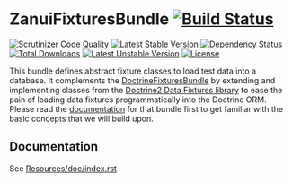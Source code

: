 # ZanuiFixturesBundle [![Build Status](https://scrutinizer-ci.com/g/zanui/ZanuiFixturesBundle/badges/build.png?b=master)](https://scrutinizer-ci.com/g/zanui/ZanuiFixturesBundle/build-status/master)

[![Scrutinizer Code Quality](https://scrutinizer-ci.com/g/zanui/ZanuiFixturesBundle/badges/quality-score.png?b=master)](https://scrutinizer-ci.com/g/zanui/ZanuiFixturesBundle/?branch=master)
[![Latest Stable Version](https://poser.pugx.org/zanui/zanui-fixtures-bundle/v/stable.svg)](https://packagist.org/packages/zanui/zanui-fixtures-bundle)
[![Dependency Status](https://gemnasium.com/zanui/ZanuiFixturesBundle.svg)](https://gemnasium.com/zanui/ZanuiFixturesBundle)
[![Total Downloads](https://poser.pugx.org/zanui/zanui-fixtures-bundle/downloads.svg)](https://packagist.org/packages/zanui/zanui-fixtures-bundle)
[![Latest Unstable Version](https://poser.pugx.org/zanui/zanui-fixtures-bundle/v/unstable.svg)](https://packagist.org/packages/zanui/zanui-fixtures-bundle)
[![License](https://poser.pugx.org/zanui/zanui-fixtures-bundle/license.svg)](https://packagist.org/packages/zanui/zanui-fixtures-bundle)

This bundle defines abstract fixture classes to load test data into a database. It complements the
[DoctrineFixturesBundle](https://github.com/doctrine/DoctrineFixturesBundle) by extending and implementing
classes from the [Doctrine2 Data Fixtures library](https://github.com/doctrine/data-fixtures) to ease the pain
of loading data fixtures programmatically into the Doctrine ORM.
Please read the [documentation](http://symfony.com/doc/current/bundles/DoctrineFixturesBundle/index.htm) for
that bundle first to get familiar with the basic concepts that we will build upon.

## Documentation

See [Resources/doc/index.rst](Resources/doc/index.rst)
